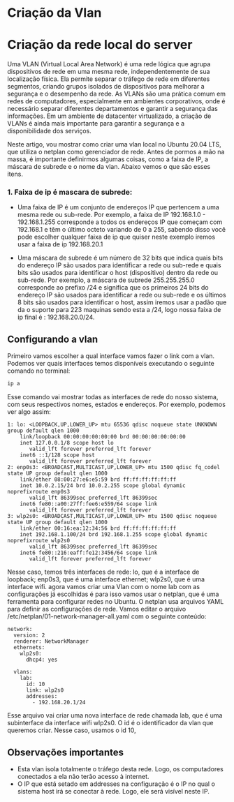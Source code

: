 # Criação da Vlan

# Criação da rede local do server

Uma VLAN (Virtual Local Area Network) é uma rede lógica que agrupa dispositivos de rede em uma mesma rede, independentemente de sua localização física. Ela permite separar o tráfego de rede em diferentes segmentos, criando grupos isolados de dispositivos para melhorar a segurança e o desempenho da rede. As VLANs são uma prática comum em redes de computadores, especialmente em ambientes corporativos, onde é necessário separar diferentes departamentos e garantir a segurança das informações. Em um ambiente de datacenter virtualizado, a criação de VLANs é ainda mais importante para garantir a segurança e a disponibilidade dos serviços.

Neste artigo, vou mostrar como criar uma vlan local no Ubuntu 20.04 LTS, que utiliza o netplan como gerenciador de rede. Antes de pormos a mão na massa, é importante definirmos algumas coisas, como a faixa de IP, a máscara de subrede e o nome da vlan. Abaixo vemos o que são esses itens.

### 1. Faixa de ip é mascara de subrede:

- Uma faixa de IP é um conjunto de endereços IP que pertencem a uma mesma rede ou sub-rede. Por exemplo, a faixa de IP 192.168.1.0 - 192.168.1.255 corresponde a todos os endereços IP que começam com 192.168.1 e têm o último octeto variando de 0 a 255, sabendo disso você pode escolher qualquer faixa de ip que quiser neste exemplo iremos usar a faixa de ip 192.168.20.1

- Uma máscara de subrede é um número de 32 bits que indica quais bits do endereço IP são usados para identificar a rede ou sub-rede e quais bits são usados para identificar o host (dispositivo) dentro da rede ou sub-rede. Por exemplo, a máscara de subrede 255.255.255.0 corresponde ao prefixo /24 e significa que os primeiros 24 bits do endereço IP são usados para identificar a rede ou sub-rede e os últimos 8 bits são usados para identificar o host, assim iremos usar a padão que da o suporte para  223 maquinas sendo esta a /24, logo nossa faixa de ip final é : 192.168.20.0/24.

## Configurando a vlan

Primeiro vamos escolher a qual interface vamos fazer o link com a vlan. Podemos ver quais interfaces temos disponíveis executando o seguinte comando no terminal:

```bash
ip a
```

Esse comando vai mostrar todas as interfaces de rede do nosso sistema, com seus respectivos nomes, estados e endereços. Por exemplo, podemos ver algo assim:

```
1: lo: <LOOPBACK,UP,LOWER_UP> mtu 65536 qdisc noqueue state UNKNOWN group default qlen 1000
    link/loopback 00:00:00:00:00:00 brd 00:00:00:00:00:00
    inet 127.0.0.1/8 scope host lo
       valid_lft forever preferred_lft forever
    inet6 ::1/128 scope host
       valid_lft forever preferred_lft forever
2: enp0s3: <BROADCAST,MULTICAST,UP,LOWER_UP> mtu 1500 qdisc fq_codel state UP group default qlen 1000
    link/ether 08:00:27:e6:e5:59 brd ff:ff:ff:ff:ff:ff
    inet 10.0.2.15/24 brd 10.0.2.255 scope global dynamic noprefixroute enp0s3
       valid_lft 86399sec preferred_lft 86399sec
    inet6 fe80::a00:27ff:fee6:e559/64 scope link
       valid_lft forever preferred_lft forever
3: wlp2s0: <BROADCAST,MULTICAST,UP,LOWER_UP> mtu 1500 qdisc noqueue state UP group default qlen 1000
    link/ether 00:16:ea:12:34:56 brd ff:ff:ff:ff:ff:ff
    inet 192.168.1.100/24 brd 192.168.1.255 scope global dynamic noprefixroute wlp2s0
       valid_lft 86399sec preferred_lft 86399sec
    inet6 fe80::216:eaff:fe12:3456/64 scope link
       valid_lft forever preferred_lft forever

```

Nesse caso, temos três interfaces de rede: lo, que é a interface de loopback; enp0s3, que é uma interface ethernet; wlp2s0, que é uma interface wifi.  agora vamos criar uma Vlan com o nome lab com as configurações já escolhidas é para isso vamos usar o netplan, que é uma ferramenta para configurar redes no Ubuntu. O netplan usa arquivos YAML para definir as configurações de rede. Vamos editar o arquivo /etc/netplan/01-network-manager-all.yaml com o seguinte conteúdo:

```
network:
  version: 2
  renderer: NetworkManager
  ethernets:
    wlp2s0:
      dhcp4: yes
      
  vlans:
    lab:
      id: 10
      link: wlp2s0
      addresses:
        - 192.168.20.1/24

```

Esse arquivo vai criar uma nova interface de rede chamada lab, que é uma subinterface da interface wifi wlp2s0. O id é o identificador da vlan que queremos criar. Nesse caso, usamos o id 10,

## Observações importantes

- Esta vlan isola totalmente o tráfego desta rede. Logo, os computadores conectados a ela não terão acesso à internet.
- O IP que está setado em addresses na configuração é o IP no qual o sistema host irá se conectar à rede. Logo, ele será visível neste IP.
